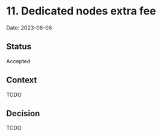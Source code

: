 # 11. Dedicated nodes extra fee

Date: 2023-06-06

## Status

Accepted

## Context

TODO

## Decision

TODO